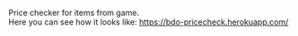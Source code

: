 Price checker for items from game.  
Here you can see how it looks like: https://bdo-pricecheck.herokuapp.com/  
